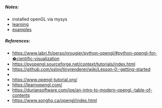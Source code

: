 ##### Notes:

- installed openGL via mysys
- [learning](http://www.lighthouse3d.com/tutorials/glut-tutorial/)
- [examples](https://cs.lmu.edu/~ray/notes/openglexamples/)

##### References:

- https://www.labri.fr/perso/nrougier/python-opengl/#python-opengl-for-�cientific-visualization
- https://pyopengl.sourceforge.net/context/tutorials/index.html
- https://github.com/ssloy/tinyrenderer/wiki/Lesson-0:-getting-started
-
- https://www.opengl-tutorial.org/
- https://learnopengl.com/
- https://duriansoftware.com/joe/an-intro-to-modern-opengl.-table-of-contents
- https://www.songho.ca/opengl/index.html
